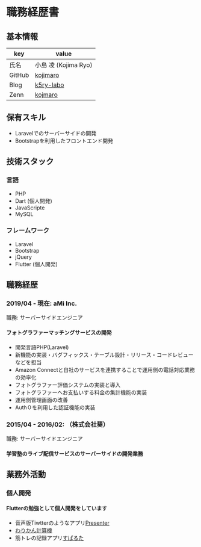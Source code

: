 # 職務経歴書

## 基本情報

|key|value|
|---|-----|
|氏名|小島 凌 (Kojima Ryo)|
|GitHub|[kojimaro](https://github.com/kojimaro)|
|Blog|[k5ry-labo](https://kojiryo.com/)|
|Zenn|[kojmaro](https://zenn.dev/kojimaro)|

## 保有スキル
- Laravelでのサーバーサイドの開発
- Bootstrapを利用したフロントエンド開発

## 技術スタック
### 言語
- PHP
- Dart (個人開発)
- JavaScripte
- MySQL

### フレームワーク
- Laravel
- Bootstrap
- jQuery
- Flutter (個人開発)

## 職務経歴

### 2019/04 - 現在: aMi Inc.

職務: サーバーサイドエンジニア

#### フォトグラファーマッチングサービスの開発
- 開発言語PHP(Laravel)
- 新機能の実装・バグフィックス・テーブル設計・リリース・コードレビューなどを担当
- Amazon Connectと自社のサービスを連携することで運用側の電話対応業務の効率化
- フォトグラファー評価システムの実装と導入
- フォトグラファーへお支払いする料金の集計機能の実装
- 運用側管理画面の改善
- Auth０を利用した認証機能の実装

### 2015/04 - 2016/02: （株式会社葵）

職務: サーバーサイドエンジニア

#### 学習塾のライブ配信サービスのサーバーサイドの開発業務

## 業務外活動

### 個人開発
#### Flutterの勉強として個人開発をしています
* 音声版Tiwtterのようなアプリ[Presenter](https://apps.apple.com/us/app/%E5%A3%B0%E3%81%A7%E3%81%A4%E3%81%B6%E3%82%84%E3%81%8Fsns-lounge/id1576341191)
* [わりかん計算機](https://apps.apple.com/us/app/%E3%83%AF%E3%83%AA%E3%82%AB%E3%83%B3%E8%A8%88%E7%AE%97%E6%A9%9F-%E3%82%AB%E3%83%B3%E3%82%BF%E3%83%B3-%E3%82%B7%E3%83%B3%E3%83%97%E3%83%AB/id1477316672)
* 筋トレの記録アプリ[すぱるた](https://apps.apple.com/us/app/%E3%81%99%E3%81%B1%E3%82%8B%E3%81%9F-%E3%83%88%E3%83%AC%E3%83%BC%E3%83%8B%E3%83%B3%E3%82%B0%E3%81%AE%E7%BF%92%E6%85%A3-%E7%AE%A1%E7%90%86/id1553591891)
